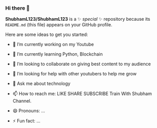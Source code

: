 ### Hi there 👋

**ShubhamL123/ShubhamL123** is a ✨ _special_ ✨ repository because its `README.md` (this file) appears on your GitHub profile.

Here are some ideas to get you started:

- 🔭 I’m currently working on my Youtube 

- 🌱 I’m currently learning Python, Blockchain

- 👯 I’m looking to collaborate on giving best content to my audience

- 🤔 I’m looking for help with other youtubers to help me grow

- 💬 Ask me about technology

- 📫 How to reach me: LIKE SHARE SUBSCRIBE Train With Shubham Channel.

- 😄 Pronouns: ...

- ⚡ Fun fact: ...
